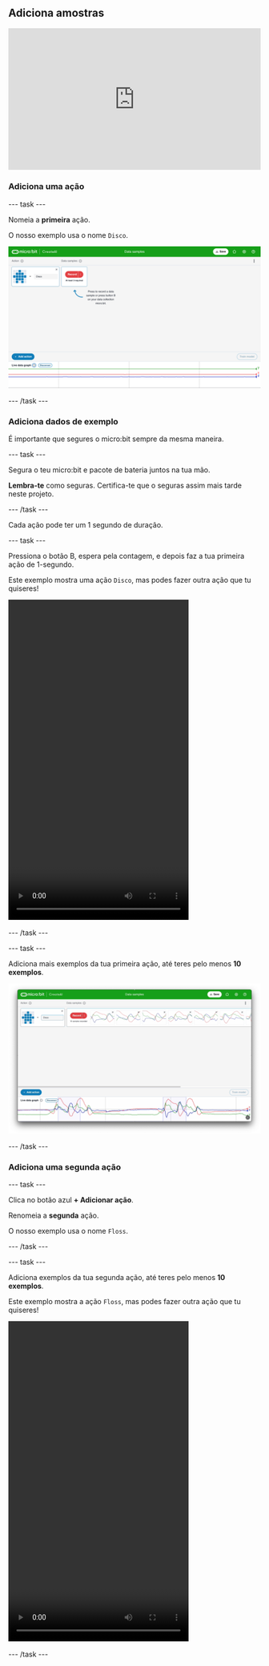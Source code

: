 ## Adiciona amostras

<html>
  <div style="position: relative; overflow: hidden; padding-top: 56.25%;">
    <iframe style="position: absolute; top: 0; left: 0; right: 0; width: 100%; height: 100%; border: none;" src="https://www.youtube.com/embed/wCOEoAI2X28?rel=0&cc_load_policy=1" allowfullscreen allow="accelerometer; autoplay; clipboard-write; encrypted-media; gyroscope; picture-in-picture; web-share"></iframe>
  </div>
</html>

### Adiciona uma ação

\--- task ---

Nomeia a **primeira** ação.

O nosso exemplo usa o nome `Disco`.

![Captura de tela que mostra o nome de uma ação](images/action.png)

\--- /task ---

### Adiciona dados de exemplo

É importante que segures o micro:bit sempre da mesma maneira.

\--- task ---

Segura o teu micro:bit e pacote de bateria juntos na tua mão.

**Lembra-te** como seguras. Certifica-te que o seguras assim mais tarde neste projeto.

\--- /task ---

Cada ação pode ter um 1 segundo de duração.

\--- task ---

Pressiona o botão B, espera pela contagem, e depois faz a tua primeira ação de 1-segundo.

Este exemplo mostra uma ação `Disco`, mas podes fazer outra ação que tu quiseres!

<video width="360" height="640" controls>
  <source src="images/disco.mp4" type="video/mp4" alt="A video of young person recording samples of a dance move">
O teu navegador não suporta a tag do vídeo.
</video>

\--- /task ---

\--- task ---

Adiciona mais exemplos da tua primeira ação, até teres pelo menos **10 exemplos**.

![Captura de ecrã que mostra 10 exemplos de uma ação](images/disco10.png)

\--- /task ---

### Adiciona uma segunda ação

\--- task ---

Clica no botão azul **+ Adicionar ação**.

Renomeia a **segunda** ação.

O nosso exemplo usa o nome `Floss`.

\--- /task ---

\--- task ---

Adiciona exemplos da tua segunda ação, até teres pelo menos **10 exemplos**.

Este exemplo mostra a ação `Floss`, mas podes fazer outra ação que tu quiseres!

<video width="360" height="640" controls>
  <source src="images/floss.mp4" type="video/mp4" alt="A video of young person recording samples of a dance move">
O teu navegador não suporta a tag do vídeo.
</video>

\--- /task ---
